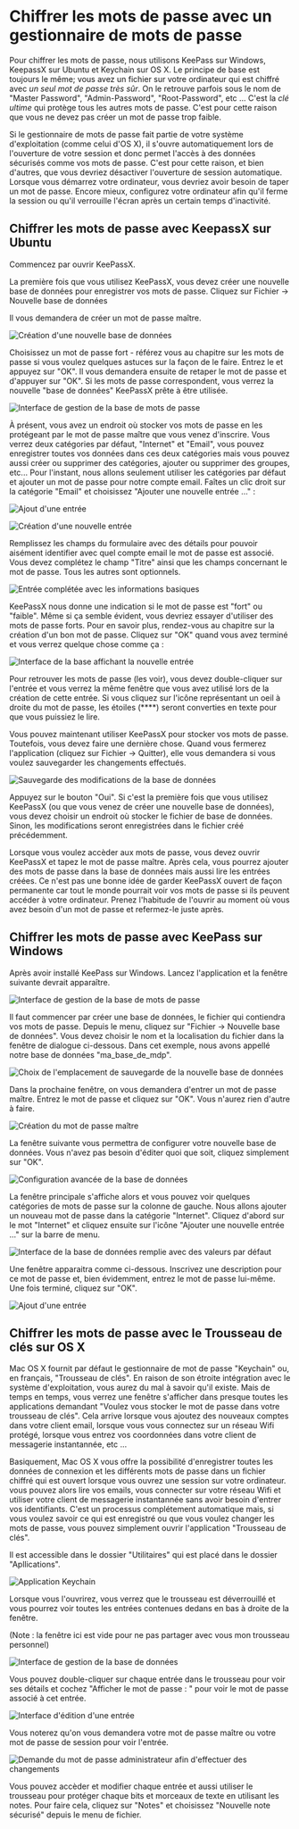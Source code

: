 Chiffrer les mots de passe avec un gestionnaire de mots de passe
================================================================

Pour chiffrer les mots de passe, nous utilisons KeePass sur Windows, KeepassX sur Ubuntu et Keychain sur OS X. Le principe de base est toujours le même; vous avez un fichier sur votre ordinateur qui est chiffré avec *un seul mot de passe très sûr*. On le retrouve parfois sous le nom de "Master Password", "Admin-Password", "Root-Password", etc ... C'est la *clé ultime* qui protège tous les autres mots de passe. C'est pour cette raison que vous ne devez pas créer un mot de passe trop faible.

Si le gestionnaire de mots de passe fait partie de votre système d'exploitation (comme celui d'OS X), il s'ouvre automatiquement lors de l'ouverture de votre session et donc permet l'accès à des données sécurisés comme vos mots de passe. C'est pour cette raison, et bien d'autres, que vous devriez désactiver l'ouverture de session automatique. Lorsque vous démarrez votre ordinateur, vous devriez avoir besoin de taper un mot de passe. Encore mieux, configurez votre ordinateur afin qu'il ferme la session ou qu'il verrouille l'écran après un certain temps d'inactivité.

Chiffrer les mots de passe avec KeepassX sur Ubuntu
---------------------------------------------------

Commencez par ouvrir KeePassX.

La première fois que vous utilisez KeePassX, vous devez créer une nouvelle base de données pour enregistrer vos mots de passe. Cliquez sur Fichier -> Nouvelle base de données

Il vous demandera de créer un mot de passe maître.

![Création d'une nouvelle base de données](mng_1.png)

Choisissez un mot de passe fort - référez vous au chapitre sur les mots de passe si vous voulez quelques astuces sur la façon de le faire. Entrez le et appuyez sur "OK". Il vous demandera ensuite de retaper le mot de passe et d'appuyer sur "OK". Si les mots de passe correspondent, vous verrez la nouvelle "base de données" KeePassX prête à être utilisée.

![Interface de gestion de la base de mots de passe](mng_2.png)

À présent, vous avez un endroit où stocker vos mots de passe en les protégeant par le mot de passe maître que vous venez d'inscrire. Vous verrez deux catégories par défaut, "Internet" et "Email", vous pouvez enregistrer toutes vos données dans ces deux catégories mais vous pouvez aussi créer ou supprimer des catégories, ajouter ou supprimer des groupes, etc... Pour l'instant, nous allons seulement utiliser les catégories par défaut et ajouter un mot de passe pour notre compte email.
Faîtes un clic droit sur la catégorie "Email" et choisissez "Ajouter une nouvelle entrée ..." :

![Ajout d'une entrée](mng_3.png)

![Création d'une nouvelle entrée](mng_4.png)

Remplissez les champs du formulaire avec des détails pour pouvoir aisément identifier avec quel compte email le mot de passe est associé. Vous devez complétez le champ "Titre" ainsi que les champs concernant le mot de passe. Tous les autres sont optionnels.

![Entrée complétée avec les informations basiques](mng_5.png)


KeePassX nous donne une indication si le mot de passe est "fort" ou "faible". Même si ça semble évident, vous devriez essayer d'utiliser des mots de passe forts. Pour en savoir plus, rendez-vous au chapitre sur la création d'un bon mot de passe. Cliquez sur "OK" quand vous avez terminé et vous verrez quelque chose comme ça :

![Interface de la base affichant la nouvelle entrée](mng_6.png)

Pour retrouver les mots de passe (les voir), vous devez double-cliquer sur l'entrée et vous verrez la même fenêtre que vous avez utilisé lors de la création de cette entrée. Si vous cliquez sur l'icône représentant un oeil à droite du mot de passe, les étoiles (****) seront converties en texte pour que vous puissiez le lire.

Vous pouvez maintenant utiliser KeePassX pour stocker vos mots de passe. Toutefois, vous devez faire une dernière chose. Quand vous fermerez l'application (cliquez sur Fichier -> Quitter), elle vous demandera si vous voulez sauvegarder les changements effectués.

![Sauvegarde des modifications de la base de données](mng_7.png)

Appuyez sur le bouton "Oui". Si c'est la première fois que vous utilisez KeePassX (ou que vous venez de créer une nouvelle base de données), vous devez choisir un endroit où stocker le fichier de base de données. Sinon, les modifications seront enregistrées dans le fichier créé précédemment.

Lorsque vous voulez accèder aux mots de passe, vous devez ouvrir KeePassX et tapez le mot de passe maître. Après cela, vous pourrez ajouter des mots de passe dans la base de données mais aussi lire les entrées créées. Ce n'est pas une bonne idée de garder KeePassX ouvert de façon permanente car tout le monde pourrait voir vos mots de passe si ils peuvent accéder à votre ordinateur. Prenez l'habitude de l'ouvrir au moment où vous avez besoin d'un mot de passe et refermez-le juste après.

Chiffrer les mots de passe avec KeePass sur Windows
---------------------------------------------------

Après avoir installé KeePass sur Windows. Lancez l'application et la fenêtre suivante devrait apparaître.

![Interface de gestion de la base de mots de passe](mng_8.png)

Il faut commencer par créer une base de données, le fichier qui contiendra vos mots de passe. Depuis le menu, cliquez sur "Fichier -> Nouvelle base de données". Vous devez choisir le nom et la localisation du fichier dans la fenêtre de dialogue ci-dessous. Dans cet exemple, nous avons appellé notre base de données "ma_base_de_mdp".

![Choix de l'emplacement de sauvegarde de la nouvelle base de données](mng_9.png)

Dans la prochaine fenêtre, on vous demandera d'entrer un mot de passe maître. Entrez le mot de passe et cliquez sur "OK". Vous n'aurez rien d'autre à faire.

![Création du mot de passe maître](mng_10.png)

La fenêtre suivante vous permettra de configurer votre nouvelle base de données. Vous n'avez pas besoin d'éditer quoi que soit, cliquez simplement sur "OK".

![Configuration avancée de la base de données](mng_11.png)

La fenêtre principale s'affiche alors et vous pouvez voir quelques catégories de mots de passe sur la colonne de gauche. Nous allons ajouter un nouveau mot de passe dans la catégorie "Internet". Cliquez d'abord sur le mot "Internet" et cliquez ensuite sur l'icône "Ajouter une nouvelle entrée ..." sur la barre de menu.

![Interface de la base de données remplie avec des valeurs par défaut](mng_12.png)

Une fenêtre apparaitra comme ci-dessous. Inscrivez une description pour ce mot de passe et, bien évidemment, entrez le mot de passe lui-même. Une fois terminé, cliquez sur "OK".

![Ajout d'une entrée](mng_13.png)

Chiffrer les mots de passe avec le Trousseau de clés sur OS X
-------------------------------------------------------------

Mac OS X fournit par défaut le gestionnaire de mot de passe "Keychain" ou, en français, "Trousseau de clés". En raison de son étroite intégration avec le système d'exploitation, vous aurez du mal à savoir qu'il existe. Mais de temps en temps, vous verrez une fenêtre s'afficher dans presque toutes les applications demandant "Voulez vous stocker le mot de passe dans votre trousseau de clés". Cela arrive lorsque vous ajoutez des nouveaux comptes dans votre client email, lorsque vous vous connectez sur un réseau Wifi protégé, lorsque vous entrez vos coordonnées dans votre client de messagerie instantannée, etc ...

Basiquement, Mac OS X vous offre la possibilité d'enregistrer toutes les données de connexion et les différents mots de passe dans un fichier chiffré qui est ouvert lorsque vous ouvrez une session sur votre ordinateur.
vous pouvez alors lire vos emails, vous connecter sur votre réseau Wifi et utiliser votre client de messagerie instantannée sans avoir besoin d'entrer vos identifiants.
C'est un processus complétement automatique mais, si vous voulez savoir ce qui est enregistré ou que vous voulez changer les mots de passe, vous pouvez simplement ouvrir l'application "Trousseau de clés".

Il est accessible dans le dossier "Utilitaires" qui est placé dans le dossier "Apllications".

![Application Keychain](mng_14.png)

Lorsque vous l'ouvrirez, vous verrez que le trousseau est déverrouillé et vous pourrez voir toutes les entrées contenues dedans en bas à droite de la fenêtre.

(Note : la fenêtre ici est vide pour ne pas partager avec vous mon trousseau personnel)

![Interface de gestion de la base de données](mng_15.png)

Vous pouvez double-cliquer sur chaque entrée dans le trousseau pour voir ses détails et cochez "Afficher le mot de passe : " pour voir le mot de passe associé à cet entrée.

![Interface d'édition d'une entrée](mng_16.png)

Vous noterez qu'on vous demandera votre mot de passe maître ou votre mot de passe de session pour voir l'entrée.

![Demande du mot de passe administrateur afin d'effectuer des changements](mng_17.png)

Vous pouvez accèder et modifier chaque entrée et aussi utiliser le trousseau pour protéger chaque bits et morceaux de texte en utilisant les notes. Pour faire cela, cliquez sur "Notes" et choisissez "Nouvelle note sécurisé" depuis le menu de fichier.

